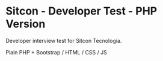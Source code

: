 # Sitcon - Developer Test - PHP Version
Developer interview test for Sitcon Tecnologia.

Plain PHP + Bootstrap / HTML / CSS / JS
